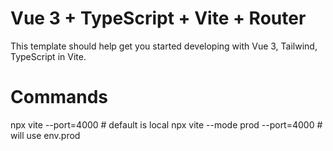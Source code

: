 # Vue 3 + TypeScript + Vite + Router

This template should help get you started developing with Vue 3, Tailwind, TypeScript in Vite. 

# Commands

npx vite --port=4000 # default is local
npx vite --mode prod --port=4000 # will use env.prod